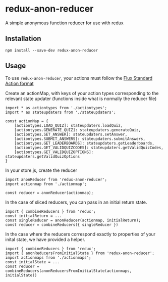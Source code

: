 # redux-anon-reducer

A simple anonymous function reducer for use with redux

## Installation

`npm install --save-dev redux-anon-reducer`

## Usage

To use `redux-anon-reducer`, your actions must follow the [Flux Standard Action format](https://github.com/redux-utilities/flux-standard-action)

Create an actionMap, with keys of your action types corresponding to the relevant state updater (functions inside what is normally the reducer file)

```
import * as actiontypes from './actiontypes';
import * as stateupdaters from './stateupdaters';

const actionMap = {
    [actiontypes.LOAD_QUIZ]: stateupdaters.loadQuiz,
    [actiontypes.GENERATE_QUIZ]: stateupdaters.generateQuiz,
    [actiontypes.SET_ANSWER]: stateupdaters.setAnswer,
    [actiontypes.SUBMIT_ANSWERS]: stateupdaters.submitAnswers,
    [actiontypes.GET_LEADERBOARDS]: stateupdaters.getLeaderboards,
    [actiontypes.GET_VALIDQUIZCODES]: stateupdaters.getValidQuizCodes,
    [actiontypes.GET_VALIDQUIZOPTIONS]: stateupdaters.getValidQuizOptions
}
```

In your store.js, create the reducer

```
import anonReducer from 'redux-anon-reducer';
import actionmap from './actionmap';

const reducer = anonReducer(actionmap);
```

In the case of sliced reducers, you can pass in an initial return state.

```
import { combineReducers } from 'redux';
const initialReturn = ...
const singleReducer = anonReducer(actionmap, initialReturn);
const reducer = combineReducers({ singleReducer })
```

In the case where the reducers correspond exactly to properties of your inital state, we have provided a helper.

```
import { combineReducers } from 'redux';
import { anonReducersFromInitialState } from 'redux-anon-reducer';
import actionmaps from './actionmaps';
const initialState = ...
const reducer = combineReducers(anonReducersFromInitialState(actionmaps, initialState))
```
